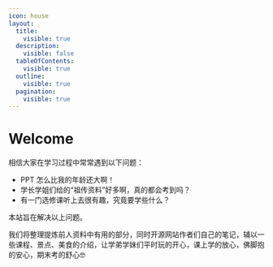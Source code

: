 ```yaml
---
icon: house
layout:
  title:
    visible: true
  description:
    visible: false
  tableOfContents:
    visible: true
  outline:
    visible: true
  pagination:
    visible: true
---
```


# Welcome

相信大家在学习过程中常常遇到以下问题：

* PPT 怎么比我的年龄还大啊！
* 学长学姐们给的“祖传资料”好多啊，真的都会考到吗？
* 有一门选修课听上去很有趣，究竟要学些什么？

本站旨在解决以上问题。

我们将整理提炼前人资料中有用的部分，同时开源网站作者们自己的笔记，辅以一些课程、景点、美食的介绍，让学弟学妹们平时玩的开心，课上学的放心，佛脚抱的安心，期末考的舒心🤓
